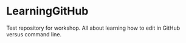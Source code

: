 # LearningGitHub
Test repository for workshop. All about learning how to edit in GitHub versus command line.
